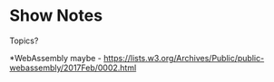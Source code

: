 # Show Notes

Topics? 

*WebAssembly maybe - https://lists.w3.org/Archives/Public/public-webassembly/2017Feb/0002.html 